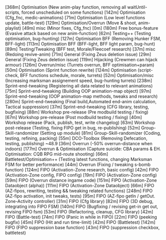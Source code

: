 [368m] Optimisation              (New anim-play function, removing all waitUntil-scripts, forced unscheduled on some functions)
[142m] Optimisation              (Cfg_fnc, medic-animations)
[71m]  Optimisation              (Low level functions update, battle-test)
[129m] Optimisation/Overrun      (Move & shoot, anim-playlist)
[49m]  misc                      (Minor fixes, Cfg_fnc)
[0m]   (180m) Free bonus-feature    (Evasive attack based on new anim-function)
[62m]  Testing++                 (Testing optimisation, bug-hunting)
[127m] Optimisation BFF          (Removing Hunker FSM, BFF-light)
[113m] Optimisation BFF          (BFF-light, BFF light param, bug-hunt)
[89m]  Testing/Tweaking          (BFF test, Morale/Fleecoef research)
[37m]  misc                      (Redoing revive-anim)
[71m]  General                   (Fixing Zeus deletion issue)
[29m]  General                   (Fixing Zeus deletion issue)
[119m] Hijacking                 (Crewmen can hijack armour)
[126m] Overrun/misc              (Turrets overrun, BFF optimisation+param)
[50m]  Optimisation              (Sprint function rewrite)
[124m] Optimisation              (script-check, BFF functions schedule, morale, turrets)
[52m]  Optimisation/misc         (Increasing marksman assignement speed, bug-hunting turrets)
[238m] Sprint-end-tweaking       (Registering all data related to relevant animations)
[75m]  Sprint-end-tweaking       (Building OOP animation-map object)
[97m]  Sprint-end-tweaking       (OOP animation-map methods, tweaks and research)
[280m] Sprint-end-tweaking       (Final build,Automated end-anim calculation, Tactical suppression)
[37m]  Sprint-end-tweaking       (CFG library, testing, bugfixing)
[88m]  Workshop pre-release      (Pre modbuild testing / fixing)
[67m]  Workshop pre-release      (Post modbuild testing / fixing)
[40m]  Workshop release          (Pack, publish, test, write changelog)
[63m]  Workshop post-release     (Testing, fixing FIPO get in bug, re-publishing)
[52m]  Group-Skill-randomizer    (Setting up module)
[81m]  Group-Skill-randomizer    (Coding, testing, refining, packing)
[55m]  DCO-Toolbox               (Removing Defecation, testing, publishing)
~48.9
[36m]  Overrun                   (-50% overrun-distance when indoors)
[177m] Overrun & Optimisation    (Capture suicide: CBA params & EH. Optimisation: CQB RPG mid-route shooting)
[66m]  Battletest/Optimisation++ (Testing latest functions, changing Marksman FSM for better performance)
[44m]  Overrun                   (Fixing / tweaking s-bomb function)
[124m] FIPO                      (Activation-Zone research, basic config)
[42m]  FIPO                      (Activation-Zone config, FIPO config)
[19m]  FIPO                      (Activation-Zone config)
[59m]  FIPO                      (Overrun distance ingame code)
[151m] FIPO                      (Activation-Zone Dataobject (alpha))
[111m] FIPO                      (Activation-Zone Dataobject)
[66m]  FIPO                      (AZ-fipos, rewriting, testing && tweaking related functions)
[248m] FIPO                      (AZ-fipo activation, init tweaks, tests)
[95m]  FIPO                      (AZ-fipo getIn / getOut. Zone-Activity controller)
[31m]  FIPO                      (Cfg library)
[82m]  FIPO                      (3D debug, integrating into FIPO FSM)
[140m] FIPO                      (Bugfixing / revising get-in get out, revising FIPO fsm)
[53m]  FIPO                      (Refactoring, cleanup, CFG library)
[42m]  FIPO                      (Battle-test)
[74m]  FIPO                      (Panic in while in FIPO)
[22m]  FIPO                      (peeking bugfix)
[45m]  FIPO                      (Hit and run time-limit)
[42m]  FIPO                      (Battletest)
[142m] FIPO                      (FIPO suppression base function)
[43m]  FIPO                      (suppression checkbox, battletest)
